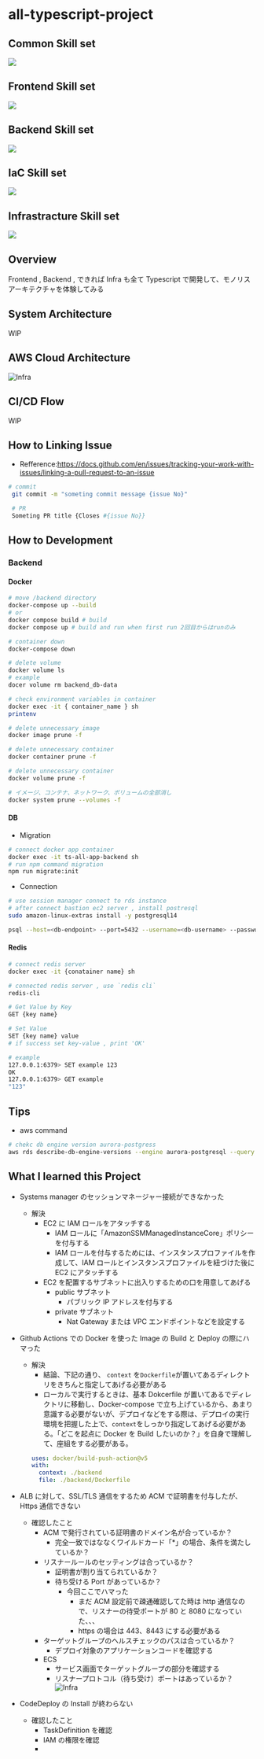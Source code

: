 # all-typescript-project

## Common Skill set

<p align="left">
  <a href="https://skillicons.dev">
    <img src="https://skillicons.dev/icons?i=github,githubactions,docker" />
  </a>
</p>

## Frontend Skill set

<p align="left">
  <a href="https://skillicons.dev">
    <img src="https://skillicons.dev/icons?i=npm,ts,react,vite,vitest,materialui" />
  </a>
</p>

## Backend Skill set

<p align="left">
  <a href="https://skillicons.dev">
    <img src="https://skillicons.dev/icons?i=npm,ts,nodejs,prisma,postgres" />
  </a>
</p>

## IaC Skill set

<p align="left">
  <a href="https://skillicons.dev">
    <img src="https://skillicons.dev/icons?i=terraform" />
  </a>
</p>

## Infrastracture Skill set

<p align="left">
  <a href="https://skillicons.dev">
    <img src="https://skillicons.dev/icons?i=aws,linux" />
  </a>
</p>

## Overview

Frontend , Backend , できれば Infra も全て Typescript で開発して、モノリスアーキテクチャを体験してみる

## System Architecture

WIP

## AWS Cloud Architecture

![Infra](docs/構成図3.png)

## CI/CD Flow

WIP

## How to Linking Issue

- Refference:https://docs.github.com/en/issues/tracking-your-work-with-issues/linking-a-pull-request-to-an-issue

```sh
# commit
 git commit -m "someting commit message {issue No}"

 # PR
 Someting PR title {Closes #{issue No}}
```

## How to Development

### Backend

#### Docker

```sh
# move /backend directory
docker-compose up --build
# or
docker compose build # build
docker compose up # build and run when first run 2回目からはrunのみ

# container down
docker-compose down

# delete volume
docker volume ls
# example
docer volume rm backend_db-data

# check environment variables in container
docker exec -it { container_name } sh
printenv

# delete unnecessary image
docker image prune -f

# delete unnecessary container
docker container prune -f

# delete unnecessary container
docker volume prune -f

# イメージ、コンテナ、ネットワーク、ボリュームの全部消し
docker system prune --volumes -f
```

#### DB

- Migration

```sh
# connect docker app container
docker exec -it ts-all-app-backend sh
# run npm command migration
npm run migrate:init
```

- Connection

```sh
# use session manager connect to rds instance
# after connect bastion ec2 server , install postresql
sudo amazon-linux-extras install -y postgresql14

psql --host=<db-endpoint> --port=5432 --username=<db-username> --password --dbname=<db-name>
```

#### Redis

```sh
# connect redis server
docker exec -it {conatainer name} sh

# connected redis server , use `redis cli`
redis-cli

# Get Value by Key
GET {key name}

# Set Value
SET {key name} value
# if success set key-value , print 'OK'

# example
127.0.0.1:6379> SET example 123
OK
127.0.0.1:6379> GET example
"123"
```

## Tips

- aws command

```sh
# chekc db engine version aurora-postgress
aws rds describe-db-engine-versions --engine aurora-postgresql --query '*[].[EngineVersion]' --output text --region us-east-2
```

## What I learned this Project

- Systems manager のセッションマネージャー接続ができなかった

  - 解決
    - EC2 に IAM ロールをアタッチする
      - IAM ロールに「AmazonSSMManagedInstanceCore」ポリシーを付与する
      - IAM ロールを付与するためには、インスタンスプロファイルを作成して、IAM ロールとインスタンスプロファイルを紐づけた後に EC2 にアタッチする
    - EC2 を配置するサブネットに出入りするための口を用意してあげる
      - public サブネット
        - パブリック IP アドレスを付与する
      - private サブネット
        - Nat Gateway または VPC エンドポイントなどを設定する

- Github Actions での Docker を使った Image の Build と Deploy の際にハマった

  - 解決
    - 結論、下記の通り、 `context` を`Dockerfile`が置いてあるディレクトリをきちんと指定してあげる必要がある
    - ローカルで実行するときは、基本 Dokcerfile が置いてあるでディレクトリに移動し、Docker-compose で立ち上げているから、あまり意識する必要がないが、デプロイなどをする際は、デプロイの実行環境を把握した上で、`context`をしっかり指定してあげる必要がある。「どこを起点に Docker を Build したいのか？」を自身で理解して、座組をする必要がある。
    ```yml
    uses: docker/build-push-action@v5
    with:
      context: ./backend
      file: ./backend/Dockerfile
    ```

- ALB に対して、SSL/TLS 通信をするため ACM で証明書を付与したが、Https 通信できない

  - 確認したこと
    - ACM で発行されている証明書のドメイン名が合っているか？
      - 完全一致ではななくワイルドカード「\*」の場合、条件を満たしているか？
    - リスナールールのセッティングは合っているか？
      - 証明書が割り当てられているか？
      - 待ち受ける Port があっているか？
        - 今回ここでハマった
          - まだ ACM 設定前で疎通確認してた時は http 通信なので、リスナーの待受ポートが 80 と 8080 になっていた、、、
          - https の場合は 443、8443 にする必要がある
    - ターゲットグループのヘルスチェックのパスは合っているか？
      - デプロイ対象のアプリケーションコードを確認する
    - ECS
      - サービス画面でターゲットグループの部分を確認する
      - リスナープロトコル（待ち受け）ポートはあっているか？
        ![Infra](docs/ロードバランサー.png)

- CodeDeploy の Install が終わらない
  - 確認したこと
    - TaskDefinition を確認
    - IAM の権限を確認
    -
